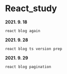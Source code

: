 # React_study

__2021\. 9\. 18__

	react blog again

__2021\. 9\. 28__

	react blog ts version prep

__2021\. 9\. 29__

	react blog pagination
